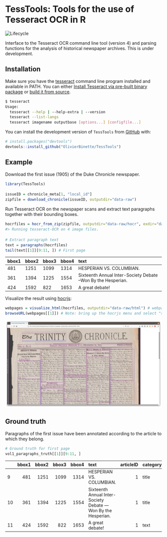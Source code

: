 
<!-- README.md is generated from README.Rmd. Please edit that file -->

# TessTools: Tools for the use of Tesseract OCR in R

![Lifecycle](https://img.shields.io/badge/lifecycle-experimental-orange.svg)

Interface to the Tesseract OCR command line tool (version 4) and parsing
functions for the analysis of historical newspaper archives. This is
under development.

## Installation

Make sure you have the
[tesseract](https://github.com/tesseract-ocr/tesseract) command line
program installed and available in PATH. You can either [Install
Tesseract via pre-built binary
package](https://tesseract-ocr.github.io/tessdoc/Home.html) or [build it
from source](https://tesseract-ocr.github.io/tessdoc/Compiling.html).

``` bash
$ tesseract
Usage:
  tesseract --help | --help-extra | --version
  tesseract --list-langs
  tesseract imagename outputbase [options...] [configfile...]
```

You can install the development version of `TessTools` from
[GitHub](https://github.com/) with:

``` r
# install.packages("devtools")
devtools::install_github("OlivierBinette/TessTools")
```

## Example

Download the first issue (1905) of the Duke Chronicle newspaper.

``` r
library(TessTools)

issueID = chronicle_meta[1, "local_id"]
zipfile = download_chronicle(issueID, outputdir="data-raw")
```

Run Tesseract OCR on the newspaper scans and extract text paragraphs
together with their bounding boxes.

``` r
hocrfiles = hocr_from_zip(zipfile, outputdir="data-raw/hocr", exdir="data-raw/img")
#> Running tesseract-OCR on 4 image files.

# Extract paragraph text
text = paragraphs(hocrfiles)
tail(text[[1]][9:11, ]) # First page
```

<div class="kable-table">

| bbox1 | bbox2 | bbox3 | bbox4 | text                                                         |
| :---- | :---- | :---- | :---- | :----------------------------------------------------------- |
| 481   | 1251  | 1099  | 1314  | HESPERIAN VS. COLUMBIAN.                                     |
| 361   | 1394  | 1225  | 1554  | Sixteenth Annual Inter-Society Debate –Won By the Hesperian. |
| 424   | 1592  | 822   | 1653  | A great debate\!                                             |

</div>

Visualize the result using [hocrjs](https://github.com/kba/hocrjs):

``` r
webpages = visualize_html(hocrfiles, outputdir="data-raw/html") # webpage is at data-raw/html/dchnp71001-html
browseURL(webpages[[1]]) # Note: bring up the hocrjs menu and select "show background image"
```

![](hocrjs.png)

## Ground truth

Paragraphs of the first issue have been annotated according to the
article to which they belong.

``` r
# Ground truth for first page
vol1_paragraphs_truth[[1]][9:11, ]
```

<div class="kable-table">

|    | bbox1 | bbox2 | bbox3 | bbox4 | text                                                         | articleID | category | note |
| :- | ----: | ----: | ----: | ----: | :----------------------------------------------------------- | --------: | :------- | :--- |
| 9  |   481 |  1251 |  1099 |  1314 | HESPERIAN VS. COLUMBIAN.                                     |         1 | title    |      |
| 10 |   361 |  1394 |  1225 |  1554 | Sixteenth Annual Inter-Society Debate —Won By the Hesperian. |         1 | title    |      |
| 11 |   424 |  1592 |   822 |  1653 | A great debate\!                                             |         1 | text     |      |

</div>
